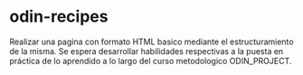 # odin-recipes
Realizar una pagina con formato HTML basico mediante el estructuramiento de la misma.
Se espera desarrollar habilidades respectivas a la puesta en práctica de lo aprendido a lo largo del curso metodologico ODIN_PROJECT.